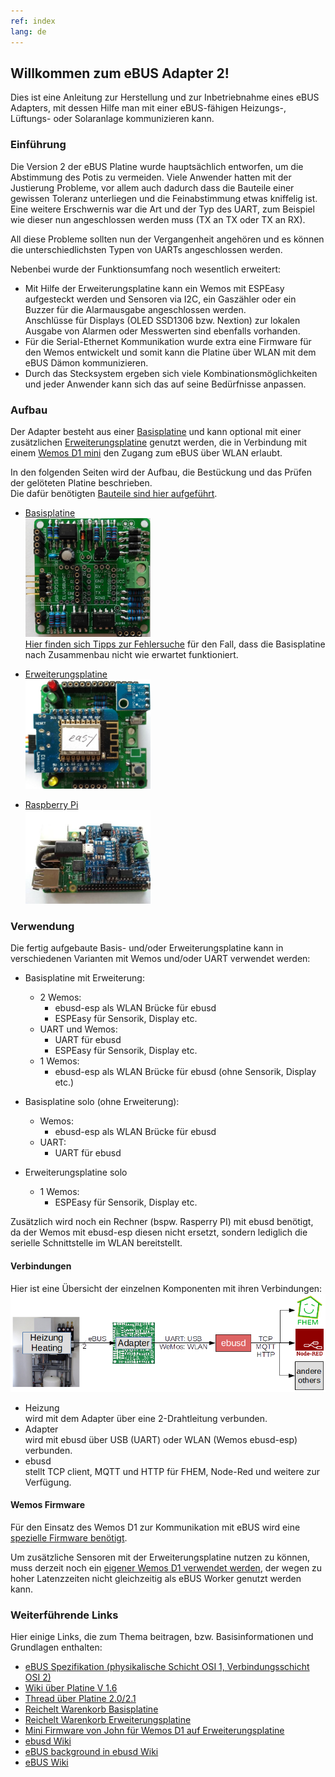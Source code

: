 ```yaml
---
ref: index
lang: de
---
```

## Willkommen zum eBUS Adapter 2!

Dies ist eine Anleitung zur Herstellung und zur Inbetriebnahme eines eBUS Adapters, mit dessen Hilfe man mit einer eBUS-fähigen Heizungs-, Lüftungs- oder Solaranlage kommunizieren kann.


### Einführung

Die Version 2 der eBUS Platine wurde hauptsächlich entworfen, um die Abstimmung des Potis zu vermeiden.
Viele Anwender hatten mit der Justierung Probleme, vor allem auch dadurch dass die Bauteile einer gewissen Toleranz unterliegen und die Feinabstimmung etwas kniffelig ist.
Eine weitere Erschwernis war die Art und der Typ des UART, zum Beispiel wie dieser nun angeschlossen werden muss (TX an TX oder TX an RX).

All diese Probleme sollten nun der Vergangenheit angehören und es können die unterschiedlichsten Typen von UARTs angeschlossen werden.

Nebenbei wurde der Funktionsumfang noch wesentlich erweitert:

* Mit Hilfe der Erweiterungsplatine kann ein Wemos mit ESPEasy aufgesteckt werden und Sensoren via I2C, ein Gaszähler oder ein Buzzer für die Alarmausgabe angeschlossen werden.  
  Anschlüsse für Displays (OLED SSD1306 bzw. Nextion) zur lokalen Ausgabe von Alarmen oder Messwerten sind ebenfalls vorhanden.
* Für die Serial-Ethernet Kommunikation wurde extra eine Firmware für den Wemos entwickelt und somit kann die Platine über WLAN mit dem eBUS Dämon kommunizieren.
* Durch das Stecksystem ergeben sich viele Kombinationsmöglichkeiten und jeder Anwender kann sich das auf seine Bedürfnisse anpassen.


### Aufbau

Der Adapter besteht aus einer [Basisplatine](base) und kann optional mit einer zusätzlichen [Erweiterungsplatine](extension) genutzt werden, die in Verbindung mit einem [Wemos D1 mini](https://wiki.wemos.cc/products:d1:d1_mini) den Zugang zum eBUS über WLAN erlaubt.

In den folgenden Seiten wird der Aufbau, die Bestückung und das Prüfen der gelöteten Platine beschrieben.  
Die dafür benötigten [Bauteile sind hier aufgeführt](partlist).

* [Basisplatine](base)  
  [<img src="images/base-final.jpg" width="200" alt="base" title="Basisplatine">](base)  
  [Hier finden sich Tipps zur Fehlersuche](diagnostics) für den Fall, dass die Basisplatine nach Zusammenbau nicht wie erwartet funktioniert.

* [Erweiterungsplatine](extension)  
  [<img src="images/exten-final.jpg" width="200" alt="extension" title="Erweiterungsplatine">](extension)

* [Raspberry Pi](raspberrypi)  
  [<img src="images/base-rpi.jpg" width="200" alt="rpi-base" title="Basisplatine auf Raspberry Pi">](raspberrypi)


### Verwendung

Die fertig aufgebaute Basis- und/oder Erweiterungsplatine kann in verschiedenen Varianten mit Wemos und/oder UART verwendet werden:

* Basisplatine mit Erweiterung:  
  * 2 Wemos:  
    * ebusd-esp als WLAN Brücke für ebusd
    * ESPEasy für Sensorik, Display etc.
  * UART und Wemos:  
    * UART für ebusd
    * ESPEasy für Sensorik, Display etc.
  * 1 Wemos:  
    * ebusd-esp als WLAN Brücke für ebusd (ohne Sensorik, Display etc.)

* Basisplatine solo (ohne Erweiterung):  
  * Wemos:  
    * ebusd-esp als WLAN Brücke für ebusd
  * UART:  
    * UART für ebusd

* Erweiterungsplatine solo
  * 1 Wemos:  
    * ESPEasy für Sensorik, Display etc.

Zusätzlich wird noch ein Rechner (bspw. Rasperry PI) mit ebusd benötigt, da der Wemos mit ebusd-esp diesen nicht ersetzt, sondern lediglich die serielle Schnittstelle im WLAN bereitstellt.

#### Verbindungen

Hier ist eine Übersicht der einzelnen Komponenten mit ihren Verbindungen:
[<img src="images/schema.png" width="600" alt="schema" title="Verbindungsschema">](images/schema.png)

* Heizung  
  wird mit dem Adapter über eine 2-Drahtleitung verbunden.
* Adapter  
  wird mit ebusd über USB (UART) oder WLAN (Wemos ebusd-esp) verbunden.
* ebusd  
  stellt TCP client, MQTT und HTTP für FHEM, Node-Red und weitere zur Verfügung.


#### Wemos Firmware

Für den Einsatz des Wemos D1 zur Kommunikation mit eBUS wird eine [spezielle Firmware benötigt](wemosebus).

Um zusätzliche Sensoren mit der Erweiterungsplatine nutzen zu können, muss derzeit noch ein [eigener Wemos D1 verwendet werden](wemossensors),
der wegen zu hoher Latenzzeiten nicht gleichzeitig als eBUS Worker genutzt werden kann.


### Weiterführende Links

Hier einige Links, die zum Thema beitragen, bzw. Basisinformationen und Grundlagen enthalten:

* [eBUS Spezifikation (physikalische Schicht OSI 1, Verbindungsschicht OSI 2)](Spec_Prot_12_V1_3_1.pdf)
* [Wiki über Platine V 1.6](https://wiki.fhem.de/wiki/eBUS)
* [Thread über Platine 2.0/2.1](https://forum.fhem.de/index.php/topic,75878.0.html)
* [Reichelt Warenkorb Basisplatine](https://www.reichelt.de/my/1381342)
* [Reichelt Warenkorb Erweiterungsplatine](https://www.reichelt.de/my/1389121)
* [Mini Firmware von John für Wemos D1 auf Erweiterungsplatine](https://github.com/john30/ebusd-esp)
* [ebusd Wiki](https://github.com/john30/ebusd/wiki)
* [eBUS background in ebusd Wiki](https://github.com/john30/ebusd/wiki/eBUS-background)
* [eBUS Wiki](http://ebus-wiki.org)
